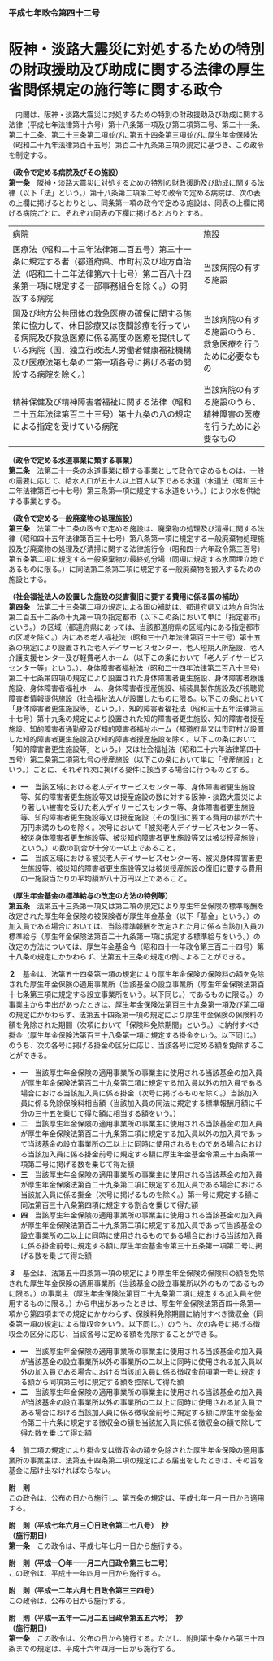 ### 平成七年政令第四十二号  
# 阪神・淡路大震災に対処するための特別の財政援助及び助成に関する法律の厚生省関係規定の施行等に関する政令  
　内閣は、阪神・淡路大震災に対処するための特別の財政援助及び助成に関する法律（平成七年法律第十六号）第十八条第一項及び第二項第二号、第二十一条、第二十二条、第二十三条第二項並びに第五十四条第三項並びに厚生年金保険法（昭和二十九年法律第百十五号）第百二十九条第三項の規定に基づき、この政令を制定する。  
  
**（政令で定める病院及びその施設）**  
**第一条**　阪神・淡路大震災に対処するための特別の財政援助及び助成に関する法律（以下「法」という。）第十八条第二項第二号の政令で定める病院は、次の表の上欄に掲げるとおりとし、同条第一項の政令で定める施設は、同表の上欄に掲げる病院ごとに、それぞれ同表の下欄に掲げるとおりとする。  

|||  
| --- | --- |  
|病院|施設|  
|医療法（昭和二十三年法律第二百五号）第三十一条に規定する者（都道府県、市町村及び地方自治法（昭和二十二年法律第六十七号）第二百八十四条第一項に規定する一部事務組合を除く。）の開設する病院|当該病院の有する施設|  
|国及び地方公共団体の救急医療の確保に関する施策に協力して、休日診療又は夜間診療を行っている病院及び救急医療に係る高度の医療を提供している病院（国、独立行政法人労働者健康福祉機構及び医療法第七条の二第一項各号に掲げる者の開設する病院を除く。）|当該病院の有する施設のうち、救急医療を行うために必要なもの|  
|精神保健及び精神障害者福祉に関する法律（昭和二十五年法律第百二十三号）第十九条の八の規定による指定を受けている病院|当該病院の有する施設のうち、精神障害の医療を行うために必要なもの|  
  
  
**（政令で定める水道事業に類する事業）**  
**第二条**　法第二十一条の水道事業に類する事業として政令で定めるものは、一般の需要に応じて、給水人口が五十人以上百人以下である水道（水道法（昭和三十二年法律第百七十七号）第三条第一項に規定する水道をいう。）により水を供給する事業とする。  
  
**（政令で定める一般廃棄物の処理施設）**  
**第三条**　法第二十二条の政令で定める施設は、廃棄物の処理及び清掃に関する法律（昭和四十五年法律第百三十七号）第八条第一項に規定する一般廃棄物処理施設及び廃棄物の処理及び清掃に関する法律施行令（昭和四十六年政令第三百号）第五条第二項に規定する一般廃棄物の最終処分場（同項に規定する水面埋立地であるものに限る。）に同法第二条第二項に規定する一般廃棄物を搬入するための施設とする。  
  
**（社会福祉法人の設置した施設の災害復旧に要する費用に係る国の補助）**  
**第四条**　法第二十三条第二項の規定による国の補助は、都道府県又は地方自治法第二百五十二条の十九第一項の指定都市（以下この条において単に「指定都市」という。）の区域（都道府県にあっては、当該都道府県の区域内にある指定都市の区域を除く。）内にある老人福祉法（昭和三十八年法律第百三十三号）第十五条の規定により設置された老人デイサービスセンター、老人短期入所施設、老人介護支援センター及び軽費老人ホーム（以下この条において「老人デイサービスセンター等」という。）、身体障害者福祉法（昭和二十四年法律第二百八十三号）第二十七条第四項の規定により設置された身体障害者更生施設、身体障害者療護施設、身体障害者福祉ホーム、身体障害者授産施設、補装具製作施設及び視聴覚障害者情報提供施設（社会福祉法人が設置したものに限る。以下この条において「身体障害者更生施設等」という。）、知的障害者福祉法（昭和三十五年法律第三十七号）第十九条の規定により設置された知的障害者更生施設、知的障害者授産施設、知的障害者通勤寮及び知的障害者福祉ホーム（都道府県又は市町村が設置した知的障害者更生施設及び知的障害者授産施設を除く。以下この条において「知的障害者更生施設等」という。）又は社会福祉法（昭和二十六年法律第四十五号）第二条第二項第七号の授産施設（以下この条において単に「授産施設」という。）ごとに、それぞれ次に掲げる要件に該当する場合に行うものとする。  
* **一**　当該区域における老人デイサービスセンター等、身体障害者更生施設等、知的障害者更生施設等又は授産施設の数に対する阪神・淡路大震災により著しい被害を受けた老人デイサービスセンター等、身体障害者更生施設等、知的障害者更生施設等又は授産施設（その復旧に要する費用の額が六十万円未満のものを除く。次号において「被災老人デイサービスセンター等、被災身体障害者更生施設等、被災知的障害者更生施設等又は被災授産施設」という。）の数の割合が十分の一以上であること。  
* **二**　当該区域における被災老人デイサービスセンター等、被災身体障害者更生施設等、被災知的障害者更生施設等又は被災授産施設の復旧に要する費用の一施設当たりの平均額が八十万円以上であること。  
  
**（厚生年金基金の標準給与の改定の方法の特例等）**  
**第五条**　法第五十三条第一項又は第二項の規定により厚生年金保険の標準報酬を改定された厚生年金保険の被保険者が厚生年金基金（以下「基金」という。）の加入員である場合においては、当該標準報酬を改定された月に係る当該加入員の標準給与（厚生年金保険法第百二十九条第一項に規定する標準給与をいう。）の改定の方法については、厚生年金基金令（昭和四十一年政令第三百二十四号）第十八条の規定にかかわらず、法第五十三条の規定の例によることができる。  
  
**２**　基金は、法第五十四条第一項の規定により厚生年金保険の保険料の額を免除された厚生年金保険の適用事業所（当該基金の設立事業所（厚生年金保険法第百十七条第三項に規定する設立事業所をいう。以下同じ。）であるものに限る。）の事業主から申出があったときは、厚生年金保険法第百三十九条第一項及び第二項の規定にかかわらず、法第五十四条第一項の規定により厚生年金保険の保険料の額を免除された期間（次項において「保険料免除期間」という。）に納付すべき掛金（厚生年金保険法第百三十八条第一項に規定する掛金をいう。以下同じ。）のうち、次の各号に掲げる掛金の区分に応じ、当該各号に定める額を免除することができる。  
* **一**　当該厚生年金保険の適用事業所の事業主に使用される当該基金の加入員が厚生年金保険法第百二十九条第二項に規定する加入員以外の加入員である場合における当該加入員に係る掛金（次号に掲げるものを除く。）当該加入員に係る免除保険料相当額（当該加入員の同法に規定する標準報酬月額に千分の三十五を乗じて得た額に相当する額をいう。）  
* **二**　当該厚生年金保険の適用事業所の事業主に使用される当該基金の加入員が厚生年金保険法第百二十九条第二項に規定する加入員以外の加入員であって当該基金の設立事業所の二以上に同時に使用されるものである場合における当該加入員に係る掛金前号に規定する額に厚生年金基金令第三十五条第一項第二号に掲げる数を乗じて得た額  
* **三**　当該厚生年金保険の適用事業所の事業主に使用される当該基金の加入員が厚生年金保険法第百二十九条第二項に規定する加入員である場合における当該加入員に係る掛金（次号に掲げるものを除く。）第一号に規定する額に同法第百三十八条第四項に規定する割合を乗じて得た額  
* **四**　当該厚生年金保険の適用事業所の事業主に使用される当該基金の加入員が厚生年金保険法第百二十九条第二項に規定する加入員であって当該基金の設立事業所の二以上に同時に使用されるものである場合における当該加入員に係る掛金前号に規定する額に厚生年金基金令第三十五条第一項第二号に掲げる数を乗じて得た額  
  
**３**　基金は、法第五十四条第一項の規定により厚生年金保険の保険料の額を免除された厚生年金保険の適用事業所（当該基金の設立事業所以外のものであるものに限る。）の事業主（厚生年金保険法第百二十九条第二項に規定する加入員を使用するものに限る。）から申出があったときは、厚生年金保険法第百四十条第一項から第四項までの規定にかかわらず、保険料免除期間に納付すべき徴収金（同条第一項の規定による徴収金をいう。以下同じ。）のうち、次の各号に掲げる徴収金の区分に応じ、当該各号に定める額を免除することができる。  
* **一**　当該厚生年金保険の適用事業所の事業主に使用される当該基金の加入員が当該基金の設立事業所以外の事業所の二以上に同時に使用される加入員以外の加入員である場合における当該加入員に係る徴収金前項第一号に規定する額から同項第三号に規定する額を控除して得た額  
* **二**　当該厚生年金保険の適用事業所の事業主に使用される当該基金の加入員が当該基金の設立事業所以外の事業所の二以上に同時に使用される加入員である場合における当該加入員に係る徴収金前号に規定する額に厚生年金基金令第三十六条に規定する徴収金の額を当該加入員に係る徴収金の額で除して得た数を乗じて得た額  
  
**４**　前二項の規定により掛金又は徴収金の額を免除された厚生年金保険の適用事業所の事業主は、法第五十四条第二項の規定による届出をしたときは、その旨を基金に届け出なければならない。  
  
**附　則**  
この政令は、公布の日から施行し、第五条の規定は、平成七年一月一日から適用する。  
  
**附　則（平成七年六月三〇日政令第二七八号）　抄**  
**（施行期日）**  
**第一条**　この政令は、平成七年七月一日から施行する。  
  
**附　則（平成一〇年一一月二六日政令第三七二号）**  
この政令は、平成十一年四月一日から施行する。  
  
**附　則（平成一二年六月七日政令第三三四号）**  
この政令は、公布の日から施行する。  
  
**附　則（平成一五年一二月二五日政令第五五六号）　抄**  
**（施行期日）**  
**第一条**　この政令は、公布の日から施行する。ただし、附則第十条から第三十四条までの規定は、平成十六年四月一日から施行する。  
  
